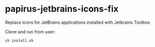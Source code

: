 # papirus-jetbrains-icons-fix
Replace icons for JetBrains applications installed with Jetbrains Toolbox

Clone and run from user:
```bash
sh install.sh
```
